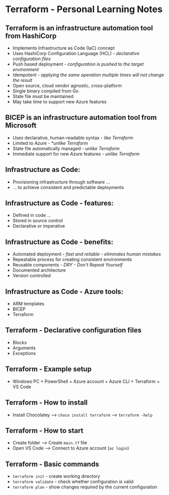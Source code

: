 # Terraform - Personal Learning Notes

## Terraform is an infrastructure automation tool from HashiCorp
- Implements Infrastructure as Code (IaC) concept
- Uses HashiCorp Configuration Language (HCL) - *declarative configuration files*
- Push based deployment - *configuration is pushed to the target environment*
- Idempotent - *applying the same operation multiple times will not change the result*
- Open source, cloud vendor agnostic, cross-platform
- Single binary compiled from Go
- State file must be maintained
- May take time to support new Azure features

## BICEP is an infrastructure automation tool from Microsoft
- Uses declarative, human-readable syntax - *like Terraform*
- Limited to Azure - **unlike Terraform*
- State file automatically managed - *unlike Terraform*
- Immediate support for new Azure features - *unlike Terraform*

## Infrastructure as Code:
- Provisioning infrastructure through software ...
- ... to achieve consistent and predictable deployments

## Infrastructure as Code - features:
- Defined in code ...
- Stored in source control
- Declarative or imperative

## Infrastructure as Code - benefits:
- Automated deployment - *fast and reliable - eliminates human mistakes*
- Repeatable process for creating consistent environments
- Reusable components - *DRY - Don't Repeat Yourself*
- Documented architecture
- Version controlled

## Infrastructure as Code - Azure tools:
- ARM templates
- BICEP
- Terraform

## Terraform - Declarative configuration files
- Blocks
- Arguments
- Exceptions

## Terraform - Example setup
- Windows PC + PowerShell + Azure account + Azure CLI + Terraform + VS Code

## Terraform - How to install
- Install Chocolatey --> `choco install terraform` --> `terraform -help`

## Terraform - How to start
- Create folder --> Create `main.tf` file
- Open VS Code --> Connect to Azure account (`az login`)

## Terraform - Basic commands

- `terraform init` - create working directory
- `terraform validate` - check whether configuration is valid
- `terraform plan` - show changes required by the current configuration
